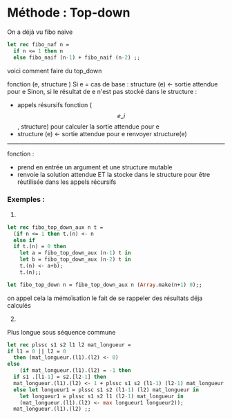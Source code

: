 # Méthode : Top-down

On a déjà vu fibo naive
```ocaml
let rec fibo_naf n =
  if n <= 1 then n 
  else fibo_naif (n-1) + fibo_naif (n-2) ;;
```
voici comment faire du top_down

fonction (e, structure )
Si e = cas de base : 
  structure (e) <- sortie attendue pour e
Sinon, si le résultat de e n'est pas stocké dans le structure :
  - appels résursifs fonction ($$e\_{i}$$, structure) pour calculer la sortie attendue pour e
  - structure (e) <- sortie attendue pour e
renvoyer structure(e)

---------------------------------------------------------
fonction :
- prend en entrée un argument et une structure mutable
- renvoie la solution attendue ET la stocke dans le structure  pour être réutilisée dans les appels récursifs

### Exemples :
1)
```ocaml
let rec fibo_top_down_aux n t = 
  (if n <= 1 then t.(n) <- n 
  else if 
  if t.(n) = 0 then 
    let a = fibo_top_down_aux (n-1) t in
    let b = fibo_top_down_aux (n-2) t in
    t.(n) <- a+b);
    t.(n);;

let fibo_top_down n = fibo_top_down_aux n (Array.make(n+1) 0);;
```

on appel cela la mémoïsation le fait de se rappeler des résultats déja calculés

2)
Plus longue sous séquence commune
```ocaml
let rec plssc s1 s2 l1 l2 mat_longueur =
if l1 = 0 || l2 = 0 
  then (mat_longueur.(l1).(l2) <- 0)
else 
    (if mat_longueur.(l1).(l2) = -1 then 
  if s1 .[l1-1] = s2.[l2-1] then
  mat_longueur.(l1).(l2) <- 1 + plssc s1 s2 (l1-1) (l2-1) mat_longueur
  else let longueur1 = plssc s1 s2 (l1-1) (l2) mat_longueur in
    let longueur1 = plssc s1 s2 l1 (l2-1) mat_longueur in
    (mat_longueur.(l1).(l2) <- max longueur1 longueur2));
  mat_longueur.(l1).(l2) ;;
